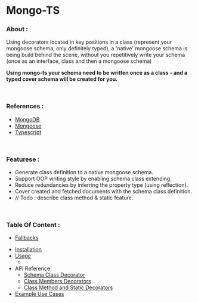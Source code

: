 
# Mongo-TS

### About :
Using decorators located in key positions in a class (represent your mongoose schema, only definitely typed), a 'native' mongoose schema is being build behind the scene, without you repetitively write your schema (once as an interface, class and then a mongoose schema) 

**Using mongo-ts your schema need to be written once as a class - and a typed cover schema will be created for you.**

<br>

### References :
* [MongoDB]('https://docs.mongodb.com/manual/') 
* [Mongoose]('https://mongoosejs.com/docs/guide.html')
* [Typescript]('https://www.typescriptlang.org/docs/handbook/typescript-in-5-minutes.html')

<br>

### Featurese :

* Generate class definition to a native mongoose schema.
* Support OOP writing style by enabling schema class extending.
* Reduce redundancies by inferring the property type (using reflection).
* Cover created and fetched documents with the schema class definition.
* // Todo : describe class method & static feature.

<br>


### Table Of Content :
* [Fallbacks](#docs/fallbacks.md)
+ [Installation](#)
+ [Usage](#)
    + []()
+ API Reference
    + [Schema Class Decorator](docs/class-decorator.md)
    + [Class Members Decorators](docs/field-decorators.md)
    + [Class Method and Static Decorators](docs/func-decorators.md)
+ [Example Use Cases](#)


